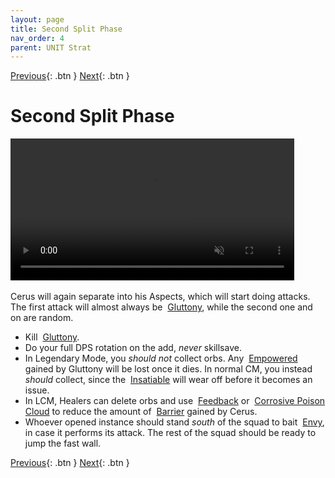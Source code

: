 ```yaml
---
layout: page
title: Second Split Phase
nav_order: 4
parent: UNIT Strat
---
```


[Previous](phase2/seq5.html){: .btn } [Next](phase3.html){: .btn }

# Second Split Phase

<video class="center" width="90%" controls muted>
  <source src="../videos/split2/full.mp4" type="video/mp4">
</video>

<img class="divider">

Cerus will again separate into his Aspects, which will start doing attacks. The first attack will almost always be <img class="inline empowered_add"> [Gluttony], while the second one and on are random.
- Kill <img class="inline empowered_add"> [Gluttony].
- Do your full DPS rotation on the add, _never_ skillsave.
- In Legendary Mode, you _should not_ collect orbs. Any <img class="inline empowered"> [Empowered] gained by Gluttony will be lost once it dies. In normal CM, you instead _should_ collect, since the <img class="inline insatiable"> [Insatiable] will wear off before it becomes an issue.
- In LCM, Healers can delete orbs and use <img class="inline feedback"> [Feedback] or  <img class="inline cpc"> [Corrosive Poison Cloud] to reduce the amount of <img class="inline barrier"> [Barrier] gained by Cerus.
- Whoever opened instance should stand _south_ of the squad to bait <img class="inline empowered_add"> [Envy], in case it performs its attack. The rest of the squad should be ready to jump the fast wall.

[Previous](phase2/seq5.html){: .btn } [Next](phase3.html){: .btn }

[Gluttony]: ../mechanics/aspects/gluttony.md
[Envy]: ../mechanics/aspects/envy.md
[Corrosive Poison Cloud]: https://wiki.guildwars2.com/wiki/Corrosive_Poison_Cloud
[Feedback]: https://wiki.guildwars2.com/wiki/Feedback
[Empowered]: https://wiki.guildwars2.com/wiki/Empowered_(Cerus)
[Insatiable]: https://wiki.guildwars2.com/wiki/Insatiable
[Barrier]: https://wiki.guildwars2.com/wiki/Barrier
